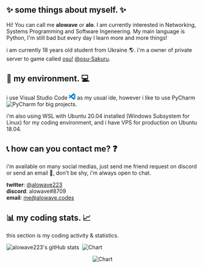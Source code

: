 ## :sparkles: some things about myself. :sparkles:
Hi! You can call me **alowave** or **alo**. I am currently interested in Networking, Systems Programming and Software Ingeneering. My main language is Python, I'm still bad but every day I learn more and more things!

i am currently 18 years old student from Ukraine :earth_americas:. i'm a owner of private server to game called [osu!](https://osu.ppy.sh/) [@osu-Sakuru](https://github.com/osu-Sakuru). 

## :electric_plug: my environment. :computer:
i use Visual Studio Code <img alt="VSCode" width="17px" src="https://raw.githubusercontent.com/Mempler/Mempler/master/assets//visual-studio-code.svg"/> as my usual ide, however i like to use PyCharm <img alt="PyCharm" width="17px" src="https://upload.wikimedia.org/wikipedia/commons/thumb/1/1d/PyCharm_Icon.svg/512px-PyCharm_Icon.svg.png"/> for big projects. 

i'm also using WSL with Ubuntu 20.04 installed (Windows Subsystem for Linux) for my coding environment, and i have VPS for production on Ubuntu 18.04.

## :telephone_receiver: how can you contact me? :question:
i'm available on many social medias, just send me friend request on discord or send an email :email:, don't be shy, i'm always open to chat.

**twitter**: [@alowave223](https://twitter.com/alowave223) \
**discord**: alowave#8709 \
**email**:   [me@alowave.codes](mailto:me@alowave.codes)

## :bar_chart: my coding stats. :chart_with_upwards_trend:
this section is my coding activity & statistics.

![alowave223's gitHub stats](https://github-readme-stats.vercel.app/api?username=alowave223&count_private=true&show_icons=true&title_color=954CFF&bg_color=FFFFF2&icon_color=954CFF&hide_border=true)<img align="right" alt="Chart" width="305px" src="https://github-readme-stats.vercel.app/api/top-langs/?username=alowave223&title_color=954CFF&bg_color=FFFFF2&icon_color=954CFF"/>

<p align="center">
  <img alt="Chart" width="480px" src="https://wakatime.com/share/@85566216-2f15-4104-9db5-2000a153ac62/de9fef22-2e7b-47da-8452-3b455ee7c996.svg"/>
</p>
